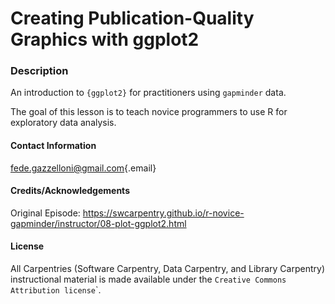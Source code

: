 # Creating Publication-Quality Graphics with ggplot2

### Description

An introduction to `{ggplot2}` for practitioners using `gapminder` data.

The goal of this lesson is to teach novice programmers to use R for exploratory data analysis.

#### Contact Information

[fede.gazzelloni\@gmail.com](mailto:fede.gazzelloni@gmail.com){.email}

#### Credits/Acknowledgements

Original Episode: <https://swcarpentry.github.io/r-novice-gapminder/instructor/08-plot-ggplot2.html>

#### License

All Carpentries (Software Carpentry, Data Carpentry, and Library Carpentry) instructional material is made available under the `Creative Commons Attribution license`\`.
